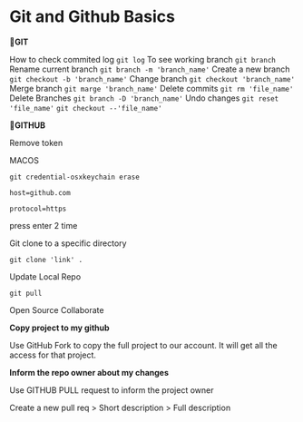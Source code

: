 # Git and Github Basics
🌱**GIT**

How to check commited log
 `git log`
To see working branch
`git branch`
Rename current branch
`git branch -m 'branch_name'`
Create a new branch
`git checkout -b 'branch_name'`
Change branch
`git checkout 'branch_name'`
Merge branch
`git marge 'branch_name'`
Delete commits
`git rm 'file_name'`
Delete Branches
`git branch -D 'branch_name'`
Undo changes
`git reset 'file_name'`
`git checkout --'file_name'`

🌴**GITHUB**

Remove token

MACOS

`git credential-osxkeychain erase`

`host=github.com`

`protocol=https`

press enter 2 time

Git clone to a specific directory

`git clone 'link' .`

Update Local Repo

`git pull`

Open Source Collaborate 

**Copy project to my github**

Use GitHub Fork to copy the full project to our account. It will get all the access for that project.

**Inform the repo owner about my changes**

Use GITHUB PULL request to inform the project owner

Create a new pull req > Short description > Full description